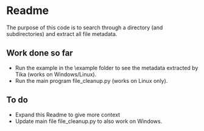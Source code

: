# Readme
The purpose of this code is to search through a directory (and subdirectories) and extract all file metadata.

## Work done so far
* Run the example in the \example folder to see the metadata extracted by Tika (works on Windows/Linux).
* Run the main program file_cleanup.py (works on Linux only).

## To do
* Expand this Readme to give more context
* Update main file file_cleanup.py to also work on Windows.

